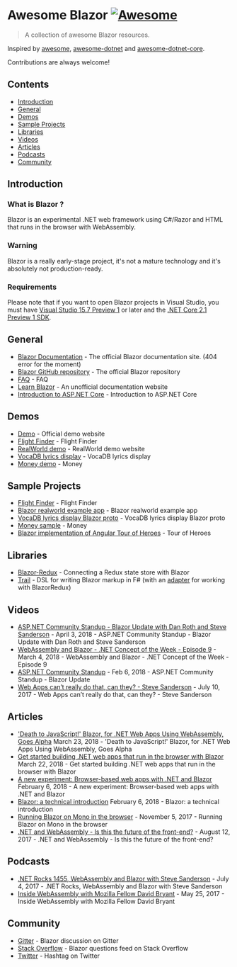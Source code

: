 # Awesome Blazor [![Awesome](https://cdn.rawgit.com/sindresorhus/awesome/d7305f38d29fed78fa85652e3a63e154dd8e8829/media/badge.svg)](https://github.com/sindresorhus/awesome)

> A collection of awesome Blazor resources.

Inspired by [awesome](https://github.com/sindresorhus/awesome), [awesome-dotnet](https://github.com/quozd/awesome-dotnet) and [awesome-dotnet-core](https://github.com/thangchung/awesome-dotnet-core).

Contributions are always welcome! 

## Contents
* [Introduction](#introduction)
* [General](#general)
* [Demos](#demos)
* [Sample Projects](#sample-projects)
* [Libraries](#libraries)
* [Videos](#videos)
* [Articles](#articles)
* [Podcasts](#podcasts)
* [Community](#community)

## Introduction
### What is Blazor ?
Blazor is an experimental .NET web framework using C#/Razor and HTML that runs in the browser with WebAssembly.

### Warning
Blazor is a really early-stage project, it's not a mature technology and it's absolutely not production-ready.

### Requirements
Please note that if you want to open Blazor projects in Visual Studio, you must have [Visual Studio 15.7 Preview 1](https://www.visualstudio.com/vs/preview/) or later and the [.NET Core 2.1 Preview 1 SDK](https://www.microsoft.com/net/download/dotnet-core/sdk-2.1.300-preview1).

## General
* [Blazor Documentation](https://docs.microsoft.com/en-us/aspnet/core/client-side/blazor) - The official Blazor documentation site. (404 error for the moment)
* [Blazor GitHub repository](https://github.com/aspnet/Blazor) - The official Blazor repository
* [FAQ](https://github.com/aspnet/Blazor/wiki/FAQ) - FAQ
* [Learn Blazor](https://learn-blazor.com) - An unofficial documentation website
* [Introduction to ASP.NET Core](https://docs.microsoft.com/en-us/aspnet/core/) - Introduction to ASP.NET Core

## Demos
* [Demo](https://blazor-demo.github.io/) - Official demo website
* [Flight Finder](http://blazor-flight-finder.azurewebsites.net/) - Flight Finder
* [RealWorld demo](https://blazor-realworld.azurewebsites.net/) - RealWorld demo website
* [VocaDB lyrics display](https://lyrics-proto.vocadb.net/) - VocaDB lyrics display
* [Money demo](http://money.neptuo.com) - Money

## Sample Projects
* [Flight Finder](https://github.com/aspnet/samples/tree/master/samples/aspnetcore/blazor) - Flight Finder
* [Blazor realworld example app](https://github.com/torhovland/blazor-realworld-example-app) - Blazor realworld example app
* [VocaDB lyrics display Blazor proto](https://github.com/riipah/vocadb-lyrics-blazor-proto) - VocaDB lyrics display Blazor proto
* [Money sample](https://github.com/maraf/Money) - Money
* [Blazor implementation of Angular Tour of Heroes](https://github.com/lohithgn/blazor-tour-of-heroes) - Tour of Heroes

## Libraries
* [Blazor-Redux](https://github.com/torhovland/blazor-redux) - Connecting a Redux state store with Blazor
* [Trail](https://nuget.org/packages/Trail) - DSL for writing Blazor markup in F# (with an [adapter](https://nuget.org/packages/Trail.BlazorRedux) for working with BlazorRedux)

## Videos
* [ASP.NET Community Standup - Blazor Update with Dan Roth and Steve Sanderson](https://www.youtube.com/watch?v=_b_fUq5DU0U) - April 3, 2018 - ASP.NET Community Standup - Blazor Update with Dan Roth and Steve Sanderson
* [WebAssembly and Blazor - .NET Concept of the Week - Episode 9](https://www.youtube.com/watch?v=5HSKDGHijdI) - March 4, 2018 - WebAssembly and Blazor - .NET Concept of the Week - Episode 9
* [ASP.NET Community Standup](https://www.youtube.com/watch?v=Ta_qXpXQqGQ) - Feb 6, 2018 - ASP.NET Community Standup - Blazor Update
* [Web Apps can’t really do that, can they? - Steve Sanderson](https://www.youtube.com/watch?v=MiLAE6HMr10&feature=youtu.be&t=31m45s) - July 10, 2017 - Web Apps can’t really do that, can they? - Steve Sanderson

## Articles
* ['Death to JavaScript!' Blazor, for .NET Web Apps Using WebAssembly, Goes Alpha](https://visualstudiomagazine.com/articles/2018/03/23/blazor-alpha.aspx) March 23, 2018 - 'Death to JavaScript!' Blazor, for .NET Web Apps Using WebAssembly, Goes Alpha
* [Get started building .NET web apps that run in the browser with Blazor](https://blogs.msdn.microsoft.com/webdev/2018/03/22/get-started-building-net-web-apps-in-the-browser-with-blazor/) March 22, 2018 - Get started building .NET web apps that run in the browser with Blazor
* [A new experiment: Browser-based web apps with .NET and Blazor](https://blogs.msdn.microsoft.com/webdev/2018/02/06/blazor-experimental-project/) February 6, 2018 - A new experiment: Browser-based web apps with .NET and Blazor
* [Blazor: a technical introduction](http://blog.stevensanderson.com/2018/02/06/blazor-intro/) February 6, 2018 - Blazor: a technical introduction
* [Running Blazor on Mono in the browser](http://blog.stevensanderson.com/2017/11/05/blazor-on-mono/) - November 5, 2017 - Running Blazor on Mono in the browser
* [.NET and WebAssembly - Is this the future of the front-end?](https://www.hanselman.com/blog/NETAndWebAssemblyIsThisTheFutureOfTheFrontend.aspx) - August 12, 2017 - .NET and WebAssembly - Is this the future of the front-end?
  
## Podcasts
* [.NET Rocks 1455, WebAssembly and Blazor with Steve Sanderson](https://www.dotnetrocks.com/?show=1455) - July 4, 2017 - .NET Rocks, WebAssembly and Blazor with Steve Sanderson
* [Inside WebAssembly with Mozilla Fellow David Bryant](https://hanselminutes.com/581/inside-webassembly-with-mozilla-fellow-david-bryant) - May 25, 2017 - Inside WebAssembly with Mozilla Fellow David Bryant
  
## Community
* [Gitter](https://gitter.im/aspnet/Blazor) - Blazor discussion on Gitter
* [Stack Overflow](https://stackoverflow.com/questions/tagged/blazor) - Blazor questions feed on Stack Overflow
* [Twitter](https://twitter.com/hashtag/blazor) - Hashtag on Twitter
